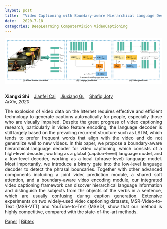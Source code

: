 ```yaml
---
layout: post
title:  "Video Captioning with Boundary-aware Hierarchical Language Decoding and Joint Video Prediction"
date:   2020-7-18 
categories: DeepLearning ComputerVision VideoCaptioning
---
```



![main](/assets/img/vtt_main.png)

```javascript

```

<div class="grid-wrapper">
  <div style="grid-column: span 3;">
    <p class="blue" style="margin-top:0px; margin-bottom:0px;">
      <b>Xiangxi Shi</b>
      &nbsp;&nbsp; <a href="https://www.ntu.edu.sg/home/asjfcai/" class="author-link">Jianfei Cai</a>
      &nbsp;&nbsp; <a href="https://gujiuxiang.com/" class="author-link">Jiuxiang Gu</a>
      &nbsp;&nbsp; <a href="https://raihanjoty.github.io/" class="author-link">Shafiq Joty</a>
    </p>
    <p style="margin-top:0px;"><i>ArXiv, 2020</i></p>
    <p align="justify">
The explosion of video data on the Internet requires effective and efficient technology to generate captions automatically for people, especially those who are visually impaired. Despite the great progress of video captioning research, particularly in video feature encoding, the language decoder is still largely based on the prevailing recurrent structure such as LSTM, which tends to prefer frequent words that align with the video and do not generalize well to new videos. In this paper, we propose a boundary-aware hierarchical language decoder for video captioning, which consists of a high-level decoder, working as a global (caption-level) language model, and a low-level decoder, working as a local (phrase-level) language model. Most importantly, we introduce a binary gate into the low-level language decoder to detect the phrasal boundaries. Together with other advanced components including a joint video prediction module, a shared soft attention, and a boundary-aware video encoding module, our integrated video captioning framework can discover hierarchical language information and distinguish the subjects from the objects of the verbs in a sentence, which are usually confusing during caption generation. Extensive experiments on two widely-used video captioning datasets, MSR-Video-to-Text (MSR-VTT) and YouTube-to-Text (MSVD), show that our method is highly competitive, compared with the state-of-the-art methods.
    </p>
    <div class="center">
      <p>
        <a class="link" href="https://arxiv.org/pdf/1807.03658.pdf">Paper</a>
      | <a class="link" href="https://scholar.googleusercontent.com/scholar.bib?q=info:phndiI9iblAJ:scholar.google.com/&output=citation&scisdr=CgVaNFdhELbVx1mKsfs:AAGBfm0AAAAAXrmPqfvesnF0ye3hky2G9TsvPW2hssWE&scisig=AAGBfm0AAAAAXrmPqcFEZO8UveTfzfeZfLpjZiGOODMP&scisf=4&ct=citation&cd=-1&hl=en">Bibtex</a>
      </p>
    </div>
  </div>
</div>

